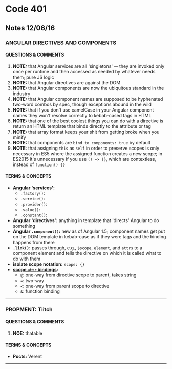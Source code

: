 # Code 401 
## Notes 12/06/16

### ANGULAR DIRECTIVES AND COMPONENTS

#### QUESTIONS & COMMENTS
1. **NOTE:** that Angular services are all 'singletons' -- they are invoked only once per runtime and then accessed as needed by whatever needs them; pure JS logic
1. **NOTE:** that Angular directives are against the DOM
1. **NOTE:** that Angular components are now the ubiquitous standard in the industry
1. **NOTE:** that Angular component names are supposed to be hyphenated two-word combos by spec, though exceptions abound in the wild
1. **NOTE:** that if you don't use camelCase in your Angular component names they won't resolve correctly to kebab-cased tags in HTML
1. **NOTE:** that one of the best coolest things you can do with a directive is return an HTML template that binds directly to the attribute or tag 
1. **NOTE:** that array format keeps your shit from getting broke when you minify 
1. **NOTE:** that components are `bind to components: true` by default 
1. **NOTE:** that assigning `this` as `self` in order to preserve scopes is only necessary in ES5 where the assigned function creates a new scope; in ES2015 it's unnecessary if you use `() => {}`, which are contextless, instead of `function() {}`


#### TERMS & CONCEPTS
  * **Angular 'services':**  
    - `.factory()`:
    - `.service()`:
    - `.provider()`:
    - `.value()`:
    - `.constant()`:
  * **Angular 'directives':**  anything in template that 'directs' Angular to do something
  * **Angular `.component()`:**  new as of Angular 1.5; component names get put on the DOM template in kebab-case as if they were tags and the binding happens from there
  * **`.link()`:**  passes through, e.g., `$scope`, `element`, and `attrs` to a component element and tells the directive on which it is called what to do with them
  * **isolate scope notation:**  `scope: {}`
  * **[scope `attr` bindings](https://docs.angularjs.org/api/ng/service/$compile):**  
    - `@`: one-way from directive scope to parent, takes string
    - `=`: two-way
    - `<`: one-way from parent scope to directive
    - `&`: function binding

  
---

### PROPMENT: Tiitch

#### QUESTIONS & COMMENTS
1. **NOE:** thatable


#### TERMS & CONCEPTS
  * **Pocts:**  Verent
  
---

